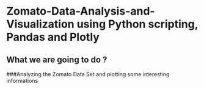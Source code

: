 # Zomato-Data-Analysis-and-Visualization using Python scripting, Pandas and Plotly

## What we are going to do ?
###Analyzing the Zomato Data Set and plotting some interesting informations
